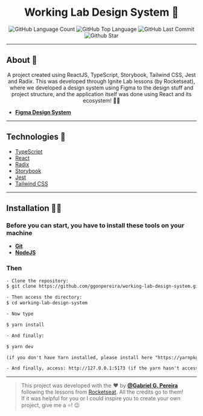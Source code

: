 <h4 align="center">
 <h1 align="center">Working Lab Design System 🤗</h1>
</h4>
<p align="center">
  <img alt="GitHub Language Count" src="https://img.shields.io/github/languages/count/ggonpereira/working-lab-design-system" />
  <img alt="GitHub Top Language" src="https://img.shields.io/github/languages/top/ggonpereira/working-lab-design-system" />
  <img alt="GitHub Last Commit" src="https://img.shields.io/github/last-commit/ggonpereira/working-lab-design-system" />
  <img alt="Github Star" src="https://img.shields.io/github/stars/ggonpereira/brita-stablecoin?style=social" />
</p>

---

<h2>About 📝</h2>

<p align="center">A project created using ReactJS, TypeScript, Storybook, Tailwind CSS, Jest and Radix. This was developed through Ignite Lab lessons (by Rocketseat), where we developed a design system using Figma to the design stuff and project structure, and the application itself was done using React and its ecosystem! 👊🏼</p>

- [**Figma Design System**](https://www.figma.com/file/jxS4or0l424YvzTFvvxUgY/Inigite-Lab-Design-System?node-id=0%3A1)

---

<h2>Technologies 🚀</h2>

- [TypeScript](https://www.typescriptlang.org/)
- [React](https://pt-br.reactjs.org/)
- [Radix](https://www.radix-ui.com/)
- [Storybook](https://storybook.js.org/)
- [Jest](https://jestjs.io/)
- [Tailwind CSS](https://tailwindcss.com/)

---

<h2>Installation 👨‍💻</h2>

### Before you can start, you have to install these tools on your machine

- <b>[Git](https://git-scm.com)</b>
- <b>[NodeJS](https://nodejs.org/)</b>

### Then

```txt
- Clone the repository:
$ git clone https://github.com/ggonpereira/working-lab-design-system.git

- Then access the directory:
$ cd working-lab-design-system

- Now type

$ yarn install

- And finally:

$ yarn dev

(if you don't have Yarn installed, please install here "https://yarnpkg.com/")

- And finally, access: http://127.0.0.1:5173 (if the yarn hasn't accessed to you)
```

---

> This project was developed with the ❤️ by **[@Gabriel G. Pereira](https://www.linkedin.com/in/gabriel-gonçalves-pereira/)** following the lessons from [Rocketseat](https://rocketseat.com.br/). All the credits go to them!<br />
> If it was helpful for you or I could inspire you to create your own project, give me a ⭐! 😉
